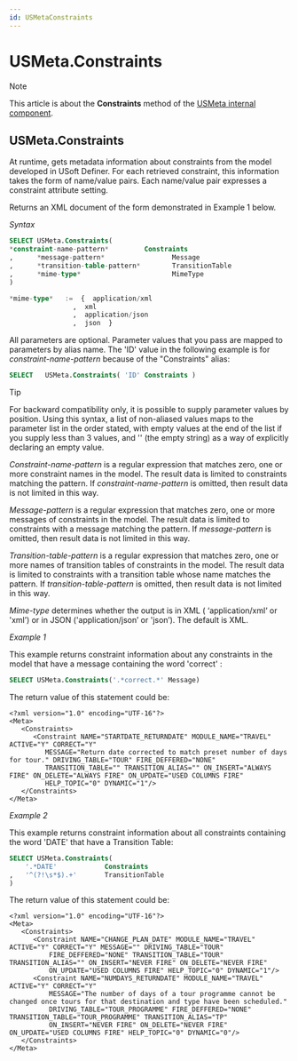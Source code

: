 ```yaml
---
id: USMetaConstraints
---
```


# USMeta.Constraints



> [!NOTE]
> This article is about the **Constraints** method of the [USMeta internal component](/docs/Extensions/USMeta%20internal%20component).

## **USMeta.Constraints**

At runtime, gets metadata information about constraints from the model developed in USoft Definer. For each retrieved constraint, this information takes the form of name/value pairs. Each name/value pair expresses a constraint attribute setting.

Returns an XML document of the form demonstrated in Example 1 below.

*Syntax*

```sql
SELECT USMeta.Constraints(
*constraint-name-pattern*         Constraints
,      *message-pattern*                 Message
,      *transition-table-pattern*        TransitionTable
,      *mime-type*                       MimeType
)

*mime-type*   :=  {  application/xml
                ,  xml
                ,  application/json
                ,  json  }


```

All parameters are optional. Parameter values that you pass are mapped to parameters by alias name. The 'ID' value in the following example is for *constraint-name-pattern* because of the "Constraints" alias:

```sql
SELECT   USMeta.Constraints( 'ID' Constraints )
```

> [!TIP]
> For backward compatibility only, it is possible to supply parameter values by position. Using this syntax, a list of non-aliased values maps to the parameter list in the order stated, with empty values at the end of the list if you supply less than 3 values, and '' (the empty string) as a way of explicitly declaring an empty value.

*Constraint-name-pattern* is a regular expression that matches zero, one or more constraint names in the model. The result data is limited to constraints matching the pattern. If *constraint-name-pattern* is omitted, then result data is not limited in this way.

*Message-pattern* is a regular expression that matches zero, one or more messages of constraints in the model. The result data is limited to constraints with a message matching the pattern. If *message-pattern* is omitted, then result data is not limited in this way.

*Transition-table-pattern* is a regular expression that matches zero, one or more names of transition tables of constraints in the model. The result data is limited to constraints with a transition table whose name matches the pattern. If *transition-table-pattern* is omitted, then result data is not limited in this way.

*Mime-type* determines whether the output is in XML ( ‘application/xml‘ or 'xml’) or in JSON ('application/json’ or 'json’). The default is XML.

*Example 1*

This example returns constraint information about any constraints in the model that have a message containing the word 'correct' :

```sql
SELECT USMeta.Constraints('.*correct.*' Message)
```

The return value of this statement could be:

```language-xml
<?xml version="1.0" encoding="UTF-16"?>
<Meta>
   <Constraints>
      <Constraint NAME="STARTDATE_RETURNDATE" MODULE_NAME="TRAVEL" ACTIVE="Y" CORRECT="Y"
         MESSAGE="Return date corrected to match preset number of days for tour." DRIVING_TABLE="TOUR" FIRE_DEFFERED="NONE"
         TRANSITION_TABLE="" TRANSITION_ALIAS="" ON_INSERT="ALWAYS FIRE" ON_DELETE="ALWAYS FIRE" ON_UPDATE="USED COLUMNS FIRE"
         HELP_TOPIC="0" DYNAMIC="1"/>
   </Constraints>
</Meta>
```

*Example 2*

This example returns constraint information about all constraints containing the word 'DATE' that have a Transition Table:

```sql
SELECT USMeta.Constraints(
    '.*DATE'            Constraints
,   '^(?!\s*$).+'       TransitionTable
)
```

The return value of this statement could be:

```language-xml
<?xml version="1.0" encoding="UTF-16"?>
<Meta>
   <Constraints>
      <Constraint NAME="CHANGE_PLAN_DATE" MODULE_NAME="TRAVEL" ACTIVE="Y" CORRECT="Y" MESSAGE="" DRIVING_TABLE="TOUR"
          FIRE_DEFFERED="NONE" TRANSITION_TABLE="TOUR" TRANSITION_ALIAS="" ON_INSERT="NEVER FIRE" ON_DELETE="NEVER FIRE"
          ON_UPDATE="USED COLUMNS FIRE" HELP_TOPIC="0" DYNAMIC="1"/>
      <Constraint NAME="NUMDAYS_RETURNDATE" MODULE_NAME="TRAVEL" ACTIVE="Y" CORRECT="Y"
          MESSAGE="The number of days of a tour programme cannot be changed once tours for that destination and type have been scheduled."
          DRIVING_TABLE="TOUR_PROGRAMME" FIRE_DEFFERED="NONE" TRANSITION_TABLE="TOUR_PROGRAMME" TRANSITION_ALIAS="TP"
          ON_INSERT="NEVER FIRE" ON_DELETE="NEVER FIRE" ON_UPDATE="USED COLUMNS FIRE" HELP_TOPIC="0" DYNAMIC="0"/>
   </Constraints>
</Meta>
```

 